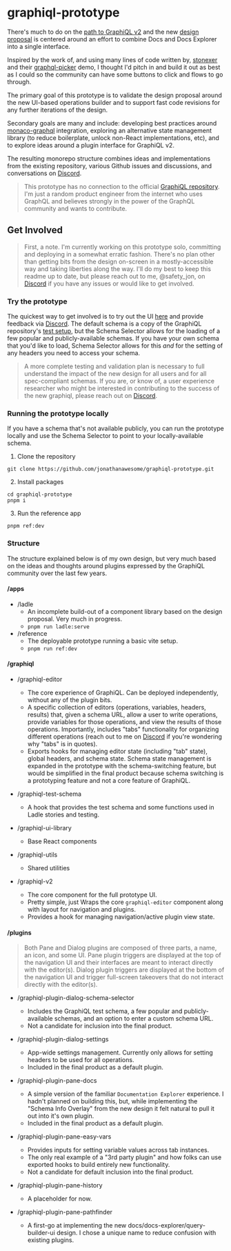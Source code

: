# graphiql-prototype

There's much to do on the [path to GraphiQL v2](https://github.com/graphql/graphiql/issues/2328) and the new [design proposal](https://github.com/graphql/graphiql/discussions/2216) is centered around an effort to combine Docs and Docs Explorer into a single interface.

Inspired by the work of, and using many lines of code written by, [stonexer](https://github.com/stonexer) and their [graphql-picker](https://github.com/stonexer/graphiql-picker) demo, I thought I'd pitch in and build it out as best as I could so the community can have some buttons to click and flows to go through.

The primary goal of this prototype is to validate the design proposal around the new UI-based operations builder and to support fast code revisions for any further iterations of the design.

Secondary goals are many and include: developing best practices around [monaco-graphql](https://github.com/graphql/graphiql/tree/main/packages/monaco-graphql) integration, exploring an alternative state management library (to reduce boilerplate, unlock non-React implementations, etc), and to explore ideas around a plugin interface for GraphiQL v2.

The resulting monorepo structure combines ideas and implementations from the existing repository, various Github issues and discussions, and conversations on [Discord](https://discord.com/channels/625400653321076807/966768858402816020).

> This prototype has no connection to the official [GraphiQL repository](https://github.com/graphql/graphiql). I'm just a random product engineer from the internet who uses GraphQL and believes strongly in the power of the GraphQL community and wants to contribute.

## Get Involved

> First, a note. I'm currently working on this prototype solo, committing and deploying in a somewhat erratic fashion. There's no plan other than getting bits from the design on-screen in a mostly-accessible way and taking liberties along the way. I'll do my best to keep this readme up to date, but please reach out to me, @safety_jon, on [Discord](https://discord.com/channels/625400653321076807/966768858402816020) if you have any issues or would like to get involved.

### Try the prototype

The quickest way to get involved is to try out the UI [here](https://jonathanawesome.github.io/graphiql-prototype/) and provide feedback via [Discord](https://discord.com/channels/625400653321076807/966768858402816020). The default schema is a copy of the GraphiQL repository's [test setup](https://github.com/graphql/graphiql/blob/main/packages/graphiql/test/schema.js), but the Schema Selector allows for the loading of a few popular and publicly-available schemas. If you have your own schema that you'd like to load, Schema Selector allows for this _and_ for the setting of any headers you need to access your schema.

> A more complete testing and validation plan is necessary to full understand the impact of the new design for all users and for all spec-compliant schemas. If you are, or know of, a user experience researcher who might be interested in contributing to the success of the new graphiql, please reach out on [Discord](https://discord.com/channels/625400653321076807/966768858402816020).

### Running the prototype locally

If you have a schema that's not available publicly, you can run the prototype locally and use the Schema Selector to point to your locally-available schema.

1. Clone the repository

```
git clone https://github.com/jonathanawesome/graphiql-prototype.git
```

2. Install packages

```
cd graphiql-prototype
pnpm i
```

3. Run the reference app

```
pnpm ref:dev
```

### Structure

The structure explained below is of my own design, but very much based on the ideas and thoughts around plugins expressed by the GraphiQL community over the last few years.

#### /apps

- /ladle
  - An incomplete build-out of a component library based on the design proposal. Very much in progress.
  - `pnpm run ladle:serve`
- /reference
  - The deployable prototype running a basic vite setup.
  - `pnpm run ref:dev`

#### /graphiql

- /graphiql-editor

  - The core experience of GraphiQL. Can be deployed independently, without any of the plugin bits.
  - A specific collection of editors (operations, variables, headers, results) that, given a schema URL, allow a user to write operations, provide variables for those operations, and view the results of those operations. Importantly, includes "tabs" functionality for organizing different operations (reach out to me on [Discord](https://discord.com/channels/625400653321076807/966768858402816020) if you're wondering why "tabs" is in quotes).
  - Exports hooks for managing editor state (including "tab" state), global headers, and schema state. Schema state management is expanded in the prototype with the schema-switching feature, but would be simplified in the final product because schema switching is a prototyping feature and not a core feature of GraphiQL.

- /graphiql-test-schema

  - A hook that provides the test schema and some functions used in Ladle stories and testing.

- /graphiql-ui-library

  - Base React components

- /graphiql-utils

  - Shared utilities

- /graphiql-v2
  - The core component for the full prototype UI.
  - Pretty simple, just Wraps the core `graphiql-editor` component along with layout for navigation and plugins.
  - Provides a hook for managing navigation/active plugin view state.

#### /plugins

> Both Pane and Dialog plugins are composed of three parts, a name, an icon, and some UI. Pane plugin triggers are displayed at the top of the navigation UI and their interfaces are meant to interact directly with the editor(s). Dialog plugin triggers are displayed at the bottom of the navigation UI and trigger full-screen takeovers that do not interact directly with the editor(s).

- /graphiql-plugin-dialog-schema-selector

  - Includes the GraphiQL test schema, a few popular and publicly-available schemas, and an option to enter a custom schema URL.
  - Not a candidate for inclusion into the final product.

- /graphiql-plugin-dialog-settings

  - App-wide settings management. Currently only allows for setting headers to be used for all operations.
  - Included in the final product as a default plugin.

- /graphiql-plugin-pane-docs

  - A simple version of the familiar `Documentation Explorer` experience. I hadn't planned on building this, but, while implementing the "Schema Info Overlay" from the new design it felt natural to pull it out into it's own plugin.
  - Included in the final product as a default plugin.

- /graphiql-plugin-pane-easy-vars

  - Provides inputs for setting variable values across tab instances.
  - The only real example of a "3rd party plugin" and how folks can use exported hooks to build entirely new functionality.
  - Not a candidate for default inclusion into the final product.

- /graphiql-plugin-pane-history

  - A placeholder for now.

- /graphiql-plugin-pane-pathfinder
  - A first-go at implementing the new docs/docs-explorer/query-builder-ui design. I chose a unique name to reduce confusion with existing plugins.
